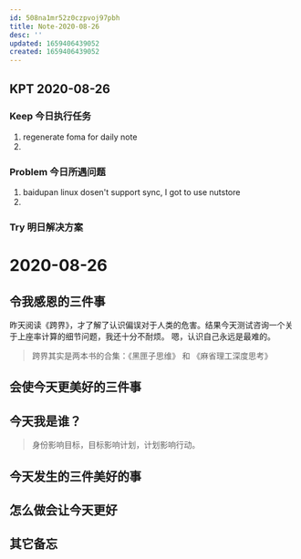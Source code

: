 ```yaml
---
id: 508na1mr52z0czpvoj97pbh
title: Note-2020-08-26
desc: ''
updated: 1659406439052
created: 1659406439052
---
```

## KPT 2020-08-26

### Keep 今日执行任务
1. regenerate foma for daily note
2. 

### Problem 今日所遇问题
1. baidupan linux dosen't support sync, I got to use nutstore
2. 

### Try 明日解决方案


# 2020-08-26

## 令我感恩的三件事
昨天阅读《跨界》，才了解了认识偏误对于人类的危害。结果今天测试咨询一个关于上座率计算的细节问题，我还十分不耐烦。
嗯，认识自己永远是最难的。

>  跨界其实是两本书的合集：《黑匣子思维》 和 《麻省理工深度思考》
## 会使今天更美好的三件事

## 今天我是谁？
> 身份影响目标，目标影响计划，计划影响行动。

## 今天发生的三件美好的事

## 怎么做会让今天更好

## 其它备忘